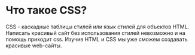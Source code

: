 # Что такое CSS?
CSS - каскадные таблицы стилей или язык стилей для объектов HTML.
Написать красивый сайт без использования стилей невозможно и на помощь приходит css. Изучив HTML и CSS мы уже сможем создавать красивые web-сайты.
